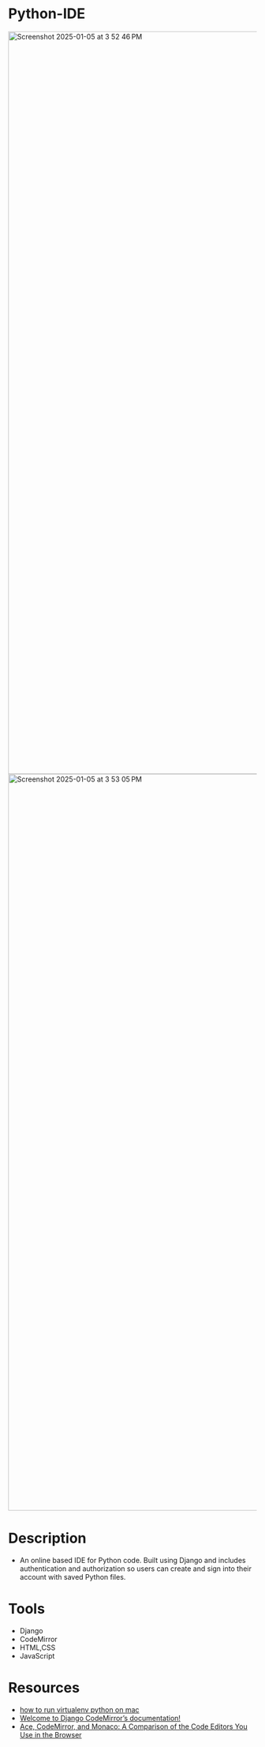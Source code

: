 # Python-IDE

<img width="1505" alt="Screenshot 2025-01-05 at 3 52 46 PM" src="https://github.com/user-attachments/assets/5ae3cd5e-c45a-49fa-9239-6758ab93111b" />
<img width="1493" alt="Screenshot 2025-01-05 at 3 53 05 PM" src="https://github.com/user-attachments/assets/afec0229-f747-47e6-972f-c1fe26f51b85" />


# Description

- An online based IDE for Python code. Built using Django and includes authentication and authorization so users can create and sign into their account with saved Python files. 


# Tools
- Django
- CodeMirror
- HTML,CSS
- JavaScript
  
# Resources
- [how to run virtualenv python on mac](https://stackoverflow.com/questions/59637973/how-to-run-virtualenv-python-on-mac)
- [Welcome to Django CodeMirror’s documentation!](https://djangocodemirror.readthedocs.io/en/latest/)
- [Ace, CodeMirror, and Monaco: A Comparison of the Code Editors You Use in the Browser](https://blog.replit.com/code-editors)
